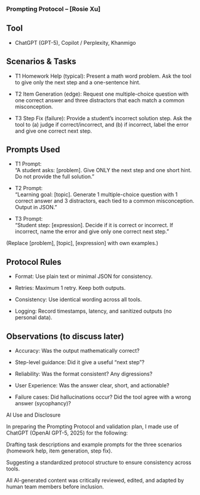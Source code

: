 ### Prompting Protocol – \[Rosie Xu\]

## Tool

*   ChatGPT (GPT-5), Copilot / Perplexity, Khanmigo
    

## Scenarios & Tasks

*   T1 Homework Help (typical): Present a math word problem. Ask the tool to give only the next step and a one-sentence hint.  

*   T2 Item Generation (edge): Request one multiple-choice question with one correct answer and three distractors that each match a common misconception.        

*   T3 Step Fix (failure): Provide a student’s incorrect solution step. Ask the tool to (a) judge if correct/incorrect, and (b) if incorrect, label the error and give one correct next step. 
      
    
## Prompts Used

*   T1 Prompt:  
    “A student asks: [problem]. Give ONLY the next step and one short hint. Do not provide the full solution.”    
    
*   T2 Prompt:  
    “Learning goal: [topic]. Generate 1 multiple-choice question with 1 correct answer and 3 distractors, each tied to a common misconception. Output in JSON.”   
    
*   T3 Prompt:  
    “Student step: [expression]. Decide if it is correct or incorrect. If incorrect, name the error and give only one correct next step.”    

(Replace [problem], [topic], [expression] with own examples.)


## Protocol Rules

*   Format: Use plain text or minimal JSON for consistency.        
    
*   Retries: Maximum 1 retry. Keep both outputs.  
      
    
*   Consistency: Use identical wording across all tools.  
      
    
*   Logging: Record timestamps, latency, and sanitized outputs (no personal data).  
      
    

## Observations (to discuss later)

*   Accuracy: Was the output mathematically correct?  
      
    
*   Step-level guidance: Did it give a useful “next step”?  
      
    
*   Reliability: Was the format consistent? Any digressions?  
      
    
*   User Experience: Was the answer clear, short, and actionable?  
      
    
*   Failure cases: Did hallucinations occur? Did the tool agree with a wrong answer (sycophancy)?  
      
    

AI Use and Disclosure

In preparing the Prompting Protocol and validation plan, I made use of ChatGPT (OpenAI GPT-5, 2025) for the following:

Drafting task descriptions and example prompts for the three scenarios (homework help, item generation, step fix).

Suggesting a standardized protocol structure to ensure consistency across tools.

All AI-generated content was critically reviewed, edited, and adapted by human team members before inclusion.
